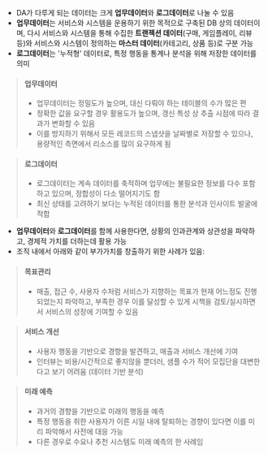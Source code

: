 - DA가 다루게 되는 데이터는 크게 **업무데이터**와 **로그데이터**로 나눌 수 있음
- **업무데이터**는 서비스와 시스템을 운용하기 위한 목적으로 구축된 DB 상의 데이터이며, 다시 서비스와 시스템을 통해 수집한 **트랜젝션 데이터**(구매, 게임플레이, 리뷰 등)와 서비스와 시스템이 정의하는 **마스터 데이터**(카테고리, 상품 등)로 구분 가능
- **로그데이터**는 '누적형' 데이터로, 특정 행동을 통계나 분석을 위해 저장한 데이터를 의미

> #### 업무데이터
>
> - 업무데이터는 정밀도가 높으며, 대신 다뤄야 하는 테이블의 수가 많은 편
> - 정확한 값을 요구할 경우 활용도가 높으며, 갱신 특성 상 추출 시점에 따라 결과가 변화할 수 있음
> - 이를 방지하기 위해서 모든 레코드의 스냅샷을 날짜별로 저장할 수 있으나, 용량적인 측면에서 리소스를 많이 요구하게 됨

> #### 로그데이터
>
> - 로그데이터는 계속 데이터를 축적하며 업무에는 불필요한 정보를 다수 포함하고 있으며, 정합성이 다소 떨어지기도 함
> - 최신 상태를 고려하기 보다는 누적된 데이터를 통한 분석과 인사이트 발굴에 적합

- **업무데이터**와 **로그데이터**를 함께 사용한다면, 상황의 인과관계와 상관성을 파악하고, 경제적 가치를 더하는데 활용 가능
- 조직 내에서 아래와 같이 부가가치를 창출하기 위한 사례가 있음:

> #### 목표관리
>
> - 매출, 접근 수, 사용자 수처럼 서비스가 지향하는 목표가 현재 어느정도 진행되었는지 파악하고, 부족한 경우 이를 달성할 수 있게 시책을 검토/실시하면서 서비스의 성장에 기여할 수 있음

> #### 서비스 개선
>
> - 사용자 행동을 기반으로 경향을 발견하고, 매출과 서비스 개선에 기여
> - 인터뷰는 비용/시간적으로 좋지않을 뿐더러, 샘플 수가 적어 모집단을 대변한다고 보기 어려움 (데이터 기반 분석)

> #### 미래 예측
>
> - 과거의 경향을 기반으로 미래의 행동을 예측
> - 특정 행동을 취한 사용자가 이른 시일 내에 탈퇴하는 경향이 있다면 이를 미리 파악해서 사전에 대응 가능
> - 다른 경우로 수요나 추천 시스템도 미래 예측의 한 사례임